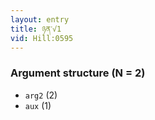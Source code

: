 ```yaml
---
layout: entry
title: ཉན་√1
vid: Hill:0595
---
```

### Argument structure (N = 2)
* `arg2` (2)
* `aux` (1)
